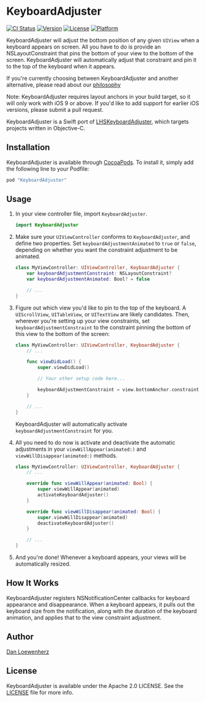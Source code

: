 # KeyboardAdjuster

[![CI Status](http://img.shields.io/travis/lionheart/KeyboardAdjuster.svg?style=flat)](https://travis-ci.org/lionheart/KeyboardAdjuster)
[![Version](https://img.shields.io/cocoapods/v/KeyboardAdjuster.svg?style=flat)](http://cocoapods.org/pods/KeyboardAdjuster)
[![License](https://img.shields.io/cocoapods/l/KeyboardAdjuster.svg?style=flat)](http://cocoapods.org/pods/KeyboardAdjuster)
[![Platform](https://img.shields.io/cocoapods/p/KeyboardAdjuster.svg?style=flat)](http://cocoapods.org/pods/KeyboardAdjuster)

KeyboardAdjuster will adjust the bottom position of any given `UIView` when a keyboard appears on screen. All you have to do is provide an NSLayoutConstraint that pins the bottom of your view to the bottom of the screen. KeyboardAdjuster will automatically adjust that constraint and pin it to the top of the keyboard when it appears.

If you're currently choosing between KeyboardAdjuster and another alternative, please read about our [philosophy](https://gist.github.com/dlo/86208878ff976261fa16)

Note: KeyboardAdjuster requires layout anchors in your build target, so it will only work with iOS 9 or above. If you'd like to add support for earlier iOS versions, please submit a pull request.

KeyboardAdjuster is a Swift port of [LHSKeyboardAdjuster](https://github.com/lionheart/LHSKeyboardAdjuster), which targets projects written in Objective-C.

## Installation

KeyboardAdjuster is available through [CocoaPods](http://cocoapods.org). To install
it, simply add the following line to your Podfile:

```ruby
pod "KeyboardAdjuster"
```

## Usage

1. In your view controller file, import `KeyboardAdjuster`.

   ```swift
   import KeyboardAdjuster
   ```

2. Make sure your `UIViewController` conforms to `KeyboardAdjuster`, and define two properties. Set `keyboardAdjustmentAnimated` to `true` or `false`, depending on whether you want the constraint adjustment to be animated.

   ```swift
   class MyViewController: UIViewController, KeyboardAdjuster {
       var keyboardAdjustmentConstraint: NSLayoutConstraint?
       var keyboardAdjustmentAnimated: Bool? = false

       // ...
   }
   ```

2. Figure out which view you'd like to pin to the top of the keyboard. A `UIScrollView`, `UITableView`, or `UITextView` are likely candidates. Then, wherever you're setting up your view constraints, set `keyboardAdjustmentConstraint` to the constraint pinning the bottom of this view to the bottom of the screen:

   ```swift
   class MyViewController: UIViewController, KeyboardAdjuster {
       // ...

       func viewDidLoad() {
           super.viewDidLoad()

           // Your other setup code here...

           keyboardAdjustmentConstraint = view.bottomAnchor.constraintEqualToAnchor(scrollView.bottomAnchor)
       }

       // ...
   }
   ```

   KeyboardAdjuster will automatically activate `keyboardAdjustmentConstraint` for you.

3. All you need to do now is activate and deactivate the automatic adjustments in your `viewWillAppear(animated:)` and `viewWillDisappear(animated:)` methods.

   ```swift
   class MyViewController: UIViewController, KeyboardAdjuster {
       // ...

       override func viewWillAppear(animated: Bool) {
           super.viewWillAppear(animated)
           activateKeyboardAdjuster()
       }

       override func viewWillDisappear(animated: Bool) {
           super.viewWillDisappear(animated)
           deactivateKeyboardAdjuster()
       }

       // ...
   }
   ```

4. And you're done! Whenever a keyboard appears, your views will be automatically resized.

## How It Works

KeyboardAdjuster registers NSNotificationCenter callbacks for keyboard appearance and disappearance. When a keyboard appears, it pulls out the keyboard size from the notification, along with the duration of the keyboard animation, and applies that to the view constraint adjustment.

## Author

[Dan Loewenherz](https://github.com/dlo)

## License

KeyboardAdjuster is available under the Apache 2.0 LICENSE. See the [LICENSE](LICENSE) file for more info.

